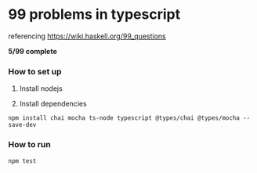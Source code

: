 # 99 problems in typescript

referencing https://wiki.haskell.org/99_questions

**5/99 complete**

### How to set up

1. Install nodejs

2. Install dependencies

`npm install chai mocha ts-node typescript @types/chai @types/mocha --save-dev`

### How to run

`npm test`
